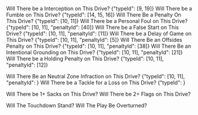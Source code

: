 Will There be a Interception on This Drive?
{"typeId": [9, 19]}
Will There be a Fumble on This Drive?
{"typeId": [14, 15, 16]}
Will There Be a Penalty On This Drive?
{"typeId": [10, 11]}
Will There be a Personal Foul on This Drive?
{"typeId": [10, 11], "penaltyId": [40]}
Will There be a False Start on This Drive?
{"typeId": [10, 11], "penaltyId": [11]}
Will There be a Delay of Game on This Drive?
{"typeId": [10, 11], "penaltyId": [5]}
Will There Be an Offsides Penalty on This Drive?
{"typeId": [10, 11], "penaltyId": [38]}
Will There Be an Intentional Grounding on This Drive?
{"typeId": [10, 11], "penaltyId": [21]}
Will There be a Holding Penalty on This Drive?
{"typeId": [10, 11], "penaltyId": [12]}

Will There Be an Neutral Zone Infraction on This Drive?
{"typeId": [10, 11], "penaltyId": }
Will There be a Tackle for a Loss on This Drive?
{"typeId": }

Will There be 1+ Sacks on This Drive?
Will There be 2+ Flags on This Drive?

Will The Touchdown Stand?
Will The Play Be Overturned?
